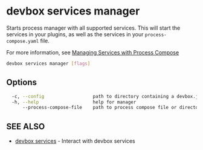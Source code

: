# devbox services manager

Starts process manager with all supported services. This will start the services in your plugins, as well as the services in your `process-compose.yaml` file. 

For more information, see [Managing Services with Process Compose](../guides/services.md#managing-services)

```bash
devbox services manager [flags]
```

## Options

```bash
  -c, --config                  path to directory containing a devbox.json config file
  -h, --help                    help for manager
      --process-compose-file    path to process compose file or directory containing process compose-file.yaml|yml. Default is directory containing devbox.json

```

## SEE ALSO

* [devbox services](devbox_services.md)	 - Interact with devbox services


